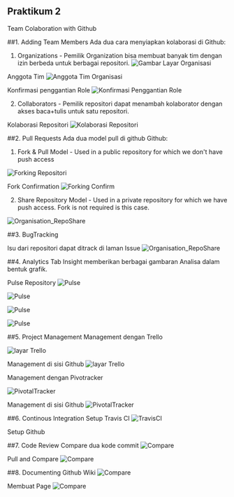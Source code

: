 ## Praktikum 2
Team Colaboration with Github

##1. Adding Team Members
Ada dua cara menyiapkan kolaborasi di Github:

1. Organizations - Pemilik Organization bisa membuat banyak tim dengan izin berbeda untuk berbagai repositori.
![Gambar Layar Organisasi](https://drive.google.com/open?id=1H4BImZCgmIaytqPtzhMk_tRnQazhzDvm)

Anggota Tim
![Anggota Tim Organisasi](https://drive.google.com/open?id=1V6mmYyAebnBU7Drz8REnpyfWs5EuRil8)

Konfirmasi penggantian Role
![Konfirmasi Penggantian Role](https://drive.google.com/open?id=1s7Sxne16vcjZ7ni3nOXqjFWzEV-R4Wp0)


2. Collaborators - Pemilik repositori dapat menambah kolaborator dengan akses baca+tulis untuk satu repositori. 

Kolaborasi Repositori
![Kolaborasi Repositori](https://drive.google.com/open?id=1ohpxAGzng1BTbdSXPzGZZzSOA7yAJRSq)


##2. Pull Requests
Ada dua model pull di github Github:

1. Fork & Pull Model - Used in a public repository for which we don't have push access

![Forking Repositori](6_AfterFork)

Fork Confirmation
![Forking Confirm](5_ForkExample)


2. Share Repository Model - Used in a private repository for which we have push access. Fork is not required is this case.

![Organisation_RepoShare](6_1_OrganisationRepoShare)


##3. BugTracking

Isu dari repositori dapat ditrack di laman Issue
![Organisation_RepoShare](7_BugTrackers)

##4. Analytics
Tab Insight memberikan berbagai gambaran Analisa dalam bentuk grafik.

Pulse Repository
![Pulse](8_Analytics)

![Pulse](9_Analytics)

![Pulse](10_Analytics)

![Pulse](11_Analytics)

##5. Project Management
Management dengan Trello

![layar Trello](19_GithubTrello)

Management di sisi Github
![layar Trello](20_GithubTrello)

Management dengan Pivotracker

![PivotalTracker](21_PivotalTracker)

Management di sisi Github
![PivotalTracker](22_PivotalTracker)

##6. Continous Integration
Setup Travis CI
![TravisCI](18_TravisCI)

Setup Github


##7. Code Review
Compare dua kode commit
![Compare](15_Comparing)

Pull and Compare
![Compare](16_Compare)

##8. Documenting
Github Wiki
![Compare](14_Documenting2)

Membuat Page
![Compare](13_Documenting1)